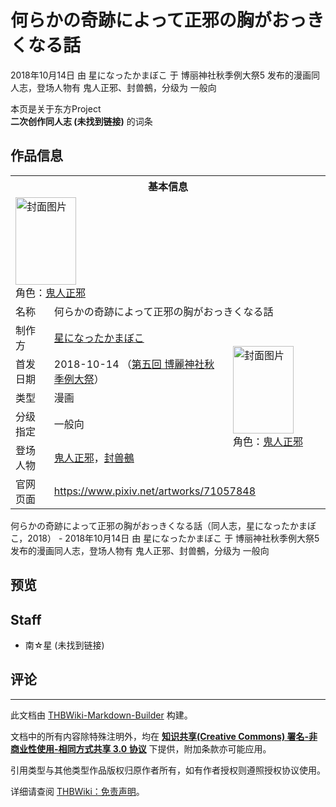 # 何らかの奇跡によって正邪の胸がおっきくなる話

<!-- source html: G:\repos\THBWiki-Markdown-Builder\THBWikiMarkdown\Temp\main\5\56\ns0%3A%E4%BD%95%E3%82%89%E3%81%8B%E3%81%AE%E5%A5%87%E8%B7%A1%E3%81%AB%E3%82%88%E3%81%A3%E3%81%A6%E6%AD%A3%E9%82%AA%E3%81%AE%E8%83%B8%E3%81%8C%E3%81%8A%E3%81%A3%E3%81%8D%E3%81%8F%E3%81%AA%E3%82%8B%E8%A9%B1.html -->

2018年10月14日 由 星になったかまぼこ 于 博丽神社秋季例大祭5 发布的漫画同人志，登场人物有 鬼人正邪、封兽鵺，分级为 一般向

本页是关于东方Project  
 **二次创作同人志 (未找到链接)** 的词条

## 作品信息

<table><tbody><tr><th colspan="3">基本信息</th></tr><tr><td class="cover-artwork-mobile" colspan="2"><a href="./文件-何らかの奇跡によって正邪の胸がおっきくなる話封面.jpg.md" class="image" title="封面图片"><img alt="封面图片" src="https://upload.thwiki.cc/thumb/3/32/%E4%BD%95%E3%82%89%E3%81%8B%E3%81%AE%E5%A5%87%E8%B7%A1%E3%81%AB%E3%82%88%E3%81%A3%E3%81%A6%E6%AD%A3%E9%82%AA%E3%81%AE%E8%83%B8%E3%81%8C%E3%81%8A%E3%81%A3%E3%81%8D%E3%81%8F%E3%81%AA%E3%82%8B%E8%A9%B1%E5%B0%81%E9%9D%A2.jpg/97px-%E4%BD%95%E3%82%89%E3%81%8B%E3%81%AE%E5%A5%87%E8%B7%A1%E3%81%AB%E3%82%88%E3%81%A3%E3%81%A6%E6%AD%A3%E9%82%AA%E3%81%AE%E8%83%B8%E3%81%8C%E3%81%8A%E3%81%A3%E3%81%8D%E3%81%8F%E3%81%AA%E3%82%8B%E8%A9%B1%E5%B0%81%E9%9D%A2.jpg" decoding="async" loading="lazy" width="97" height="140" srcset="https://upload.thwiki.cc/thumb/3/32/%E4%BD%95%E3%82%89%E3%81%8B%E3%81%AE%E5%A5%87%E8%B7%A1%E3%81%AB%E3%82%88%E3%81%A3%E3%81%A6%E6%AD%A3%E9%82%AA%E3%81%AE%E8%83%B8%E3%81%8C%E3%81%8A%E3%81%A3%E3%81%8D%E3%81%8F%E3%81%AA%E3%82%8B%E8%A9%B1%E5%B0%81%E9%9D%A2.jpg/145px-%E4%BD%95%E3%82%89%E3%81%8B%E3%81%AE%E5%A5%87%E8%B7%A1%E3%81%AB%E3%82%88%E3%81%A3%E3%81%A6%E6%AD%A3%E9%82%AA%E3%81%AE%E8%83%B8%E3%81%8C%E3%81%8A%E3%81%A3%E3%81%8D%E3%81%8F%E3%81%AA%E3%82%8B%E8%A9%B1%E5%B0%81%E9%9D%A2.jpg 1.5x, https://upload.thwiki.cc/thumb/3/32/%E4%BD%95%E3%82%89%E3%81%8B%E3%81%AE%E5%A5%87%E8%B7%A1%E3%81%AB%E3%82%88%E3%81%A3%E3%81%A6%E6%AD%A3%E9%82%AA%E3%81%AE%E8%83%B8%E3%81%8C%E3%81%8A%E3%81%A3%E3%81%8D%E3%81%8F%E3%81%AA%E3%82%8B%E8%A9%B1%E5%B0%81%E9%9D%A2.jpg/193px-%E4%BD%95%E3%82%89%E3%81%8B%E3%81%AE%E5%A5%87%E8%B7%A1%E3%81%AB%E3%82%88%E3%81%A3%E3%81%A6%E6%AD%A3%E9%82%AA%E3%81%AE%E8%83%B8%E3%81%8C%E3%81%8A%E3%81%A3%E3%81%8D%E3%81%8F%E3%81%AA%E3%82%8B%E8%A9%B1%E5%B0%81%E9%9D%A2.jpg 2x" data-file-width="829" data-file-height="1200"></a><div class="cover-char">角色：<a href="./鬼人正邪.md" title="鬼人正邪">鬼人正邪</a></div></td>
</tr><tr><td class="label">名称</td><td colspan="2"> 何らかの奇跡によって正邪の胸がおっきくなる話 </td></tr><tr><td class="label">制作方</td><td><a href="./星になったかまぼこ.md" title="星になったかまぼこ">星になったかまぼこ</a></td><td class="cover-artwork" rowspan="5" style="min-width:140px;"><a href="./文件-何らかの奇跡によって正邪の胸がおっきくなる話封面.jpg.md" class="image" title="封面图片"><img alt="封面图片" src="https://upload.thwiki.cc/thumb/3/32/%E4%BD%95%E3%82%89%E3%81%8B%E3%81%AE%E5%A5%87%E8%B7%A1%E3%81%AB%E3%82%88%E3%81%A3%E3%81%A6%E6%AD%A3%E9%82%AA%E3%81%AE%E8%83%B8%E3%81%8C%E3%81%8A%E3%81%A3%E3%81%8D%E3%81%8F%E3%81%AA%E3%82%8B%E8%A9%B1%E5%B0%81%E9%9D%A2.jpg/97px-%E4%BD%95%E3%82%89%E3%81%8B%E3%81%AE%E5%A5%87%E8%B7%A1%E3%81%AB%E3%82%88%E3%81%A3%E3%81%A6%E6%AD%A3%E9%82%AA%E3%81%AE%E8%83%B8%E3%81%8C%E3%81%8A%E3%81%A3%E3%81%8D%E3%81%8F%E3%81%AA%E3%82%8B%E8%A9%B1%E5%B0%81%E9%9D%A2.jpg" decoding="async" loading="lazy" width="97" height="140" srcset="https://upload.thwiki.cc/thumb/3/32/%E4%BD%95%E3%82%89%E3%81%8B%E3%81%AE%E5%A5%87%E8%B7%A1%E3%81%AB%E3%82%88%E3%81%A3%E3%81%A6%E6%AD%A3%E9%82%AA%E3%81%AE%E8%83%B8%E3%81%8C%E3%81%8A%E3%81%A3%E3%81%8D%E3%81%8F%E3%81%AA%E3%82%8B%E8%A9%B1%E5%B0%81%E9%9D%A2.jpg/145px-%E4%BD%95%E3%82%89%E3%81%8B%E3%81%AE%E5%A5%87%E8%B7%A1%E3%81%AB%E3%82%88%E3%81%A3%E3%81%A6%E6%AD%A3%E9%82%AA%E3%81%AE%E8%83%B8%E3%81%8C%E3%81%8A%E3%81%A3%E3%81%8D%E3%81%8F%E3%81%AA%E3%82%8B%E8%A9%B1%E5%B0%81%E9%9D%A2.jpg 1.5x, https://upload.thwiki.cc/thumb/3/32/%E4%BD%95%E3%82%89%E3%81%8B%E3%81%AE%E5%A5%87%E8%B7%A1%E3%81%AB%E3%82%88%E3%81%A3%E3%81%A6%E6%AD%A3%E9%82%AA%E3%81%AE%E8%83%B8%E3%81%8C%E3%81%8A%E3%81%A3%E3%81%8D%E3%81%8F%E3%81%AA%E3%82%8B%E8%A9%B1%E5%B0%81%E9%9D%A2.jpg/193px-%E4%BD%95%E3%82%89%E3%81%8B%E3%81%AE%E5%A5%87%E8%B7%A1%E3%81%AB%E3%82%88%E3%81%A3%E3%81%A6%E6%AD%A3%E9%82%AA%E3%81%AE%E8%83%B8%E3%81%8C%E3%81%8A%E3%81%A3%E3%81%8D%E3%81%8F%E3%81%AA%E3%82%8B%E8%A9%B1%E5%B0%81%E9%9D%A2.jpg 2x" data-file-width="829" data-file-height="1200"></a><div class="cover-char">角色：<a href="./鬼人正邪.md" title="鬼人正邪">鬼人正邪</a></div></td>
</tr><tr><td class="label">首发日期</td><td>2018-10-14&#160;（<a href="/展会作品列表?e=%E5%8D%9A%E4%B8%BD%E7%A5%9E%E7%A4%BE%E7%A7%8B%E5%AD%A3%E4%BE%8B%E5%A4%A7%E7%A5%AD%235">第五回 博麗神社秋季例大祭</a>）</td></tr><tr><td class="label">类型</td><td>漫画</td></tr><tr><td class="label">分级指定</td><td>一般向</td></tr><tr><td class="label">登场人物</td><td><a href="./鬼人正邪.md" title="鬼人正邪">鬼人正邪</a>，<a href="./封兽鵺.md" title="封兽鵺">封兽鵺</a></td></tr>
<tr><td class="label">官网页面</td><td colspan="2"><a rel="nofollow" class="external free" href="https://www.pixiv.net/artworks/71057848">https://www.pixiv.net/artworks/71057848</a></td></tr></tbody></table>

何らかの奇跡によって正邪の胸がおっきくなる話（同人志，星になったかまぼこ，2018） - 2018年10月14日 由 星になったかまぼこ 于 博丽神社秋季例大祭5 发布的漫画同人志，登场人物有 鬼人正邪、封兽鵺，分级为 一般向

## 预览

## Staff
- 南☆星 (未找到链接)


## 评论




---

此文档由 [THBWiki-Markdown-Builder](https://github.com/Delsin-Yu/THBWiki-Markdown-Builder) 构建。

文档中的所有内容除特殊注明外，均在 [**知识共享(Creative Commons) 署名-非商业性使用-相同方式共享 3.0 协议**](https://creativecommons.org/licenses/by-sa/3.0/deed.zh-hans) 下提供，附加条款亦可能应用。

引用类型与其他类型作品版权归原作者所有，如有作者授权则遵照授权协议使用。

详细请查阅 [THBWiki：免责声明](https://thbwiki.cc/THBWiki:%E5%85%8D%E8%B4%A3%E5%A3%B0%E6%98%8E)。

